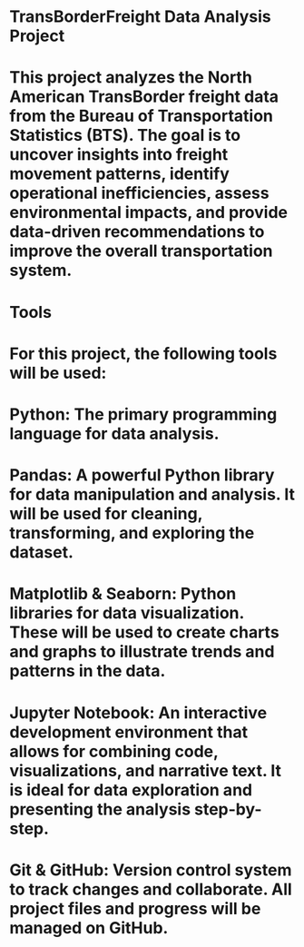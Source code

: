 # TransBorderFreight Data Analysis Project
# This project analyzes the North American TransBorder freight data from the Bureau of Transportation Statistics (BTS). The goal is to uncover insights into freight movement patterns, identify operational inefficiencies, assess environmental impacts, and provide data-driven recommendations to improve the overall transportation system.

# Tools
# For this project, the following tools will be used:

# Python: The primary programming language for data analysis.

# Pandas: A powerful Python library for data manipulation and analysis. It will be used for cleaning, transforming, and exploring the dataset.

# Matplotlib & Seaborn: Python libraries for data visualization. These will be used to create charts and graphs to illustrate trends and patterns in the data.

# Jupyter Notebook: An interactive development environment that allows for combining code, visualizations, and narrative text. It is ideal for data exploration and presenting the analysis step-by-step.

# Git & GitHub: Version control system to track changes and collaborate. All project files and progress will be managed on GitHub.


